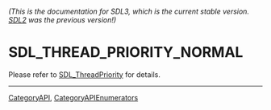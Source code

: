 ###### (This is the documentation for SDL3, which is the current stable version. [SDL2](https://wiki.libsdl.org/SDL2/) was the previous version!)
# SDL_THREAD_PRIORITY_NORMAL

Please refer to [SDL_ThreadPriority](SDL_ThreadPriority) for details.

----
[CategoryAPI](CategoryAPI), [CategoryAPIEnumerators](CategoryAPIEnumerators)

